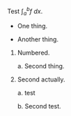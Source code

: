 Test $\int_a^b f \ dx$.  

* One thing.

* Another thing.

1. Numbered.

    a. Second thing.

2. Second actually.

    a. test

    b. Second test.